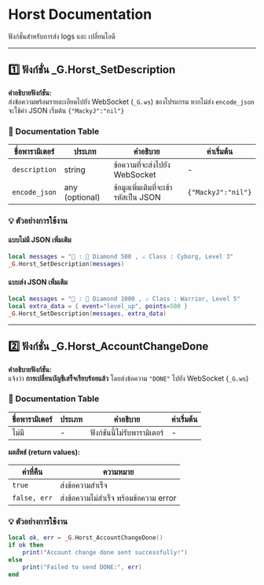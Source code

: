 # Horst Documentation

ฟังก์ชั่นสำหรับการส่ง logs และ เปลี่ยนไอดี

---

## 1️⃣ ฟังก์ชั่น _G.Horst_SetDescription

**คำอธิบายฟังก์ชัน:**  
ส่งข้อความพร้อมรายละเอียดไปยัง WebSocket (`_G.ws`) ของโปรแกรม หากไม่ส่ง `encode_json` จะใช้ค่า JSON เริ่มต้น `{"MackyJ":"nil"}`  

### 📄 Documentation Table

| ชื่อพารามิเตอร์ | ประเภท | คำอธิบาย | ค่าเริ่มต้น |
|-----------------|--------|-----------|-------------|
| `description`   | string | ข้อความที่จะส่งไปยัง WebSocket | - |
| `encode_json`   | any (optional) | ข้อมูลเพิ่มเติมที่จะเข้ารหัสเป็น JSON | `{"MackyJ":"nil"}` |

### 💡 ตัวอย่างการใช้งาน

#### แบบไม่มี JSON เพิ่มเติม
```lua
local messages = "🌲 : 💎 Diamond 500 , ⚔️ Class : Cyborg, Level 3"
_G.Horst_SetDescription(messages)
```

#### แบบส่ง JSON เพิ่มเติม
```lua
local messages = "🌲 : 💎 Diamond 1000 , ⚔️ Class : Warrior, Level 5"
local extra_data = { event="level_up", points=500 }
_G.Horst_SetDescription(messages, extra_data)
```

---

## 2️⃣ ฟังก์ชั่น _G.Horst_AccountChangeDone

**คำอธิบายฟังก์ชัน:**  
แจ้งว่า **การเปลี่ยนบัญชีเสร็จเรียบร้อยแล้ว** โดยส่งข้อความ `"DONE"` ไปยัง WebSocket (`_G.ws`)  

### 📄 Documentation Table

| ชื่อพารามิเตอร์ | ประเภท | คำอธิบาย | ค่าเริ่มต้น |
|-----------------|--------|-----------|-------------|
| ไม่มี | - | ฟังก์ชันนี้ไม่รับพารามิเตอร์ | - |

**ผลลัพธ์ (return values):**  

| ค่าที่คืน | ความหมาย |
|-----------|-----------|
| `true`    | ส่งข้อความสำเร็จ |
| `false, err` | ส่งข้อความไม่สำเร็จ พร้อมข้อความ error |

### 💡 ตัวอย่างการใช้งาน

```lua
local ok, err = _G.Horst_AccountChangeDone()
if ok then
    print("Account change done sent successfully!")
else
    print("Failed to send DONE:", err)
end
```

